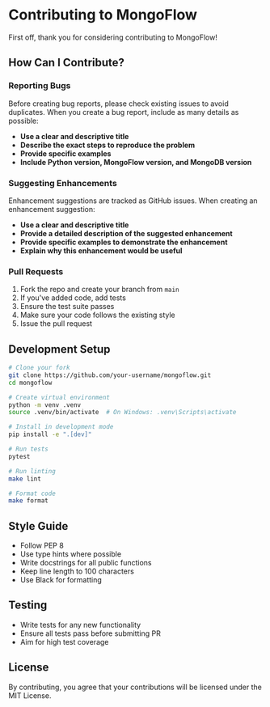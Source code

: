 # Contributing to MongoFlow

First off, thank you for considering contributing to MongoFlow!

## How Can I Contribute?

### Reporting Bugs

Before creating bug reports, please check existing issues to avoid duplicates. When you create a bug report, include as many details as possible:

- **Use a clear and descriptive title**
- **Describe the exact steps to reproduce the problem**
- **Provide specific examples**
- **Include Python version, MongoFlow version, and MongoDB version**

### Suggesting Enhancements

Enhancement suggestions are tracked as GitHub issues. When creating an enhancement suggestion:

- **Use a clear and descriptive title**
- **Provide a detailed description of the suggested enhancement**
- **Provide specific examples to demonstrate the enhancement**
- **Explain why this enhancement would be useful**

### Pull Requests

1. Fork the repo and create your branch from `main`
2. If you've added code, add tests
3. Ensure the test suite passes
4. Make sure your code follows the existing style
5. Issue the pull request

## Development Setup

```bash
# Clone your fork
git clone https://github.com/your-username/mongoflow.git
cd mongoflow

# Create virtual environment
python -m venv .venv
source .venv/bin/activate  # On Windows: .venv\Scripts\activate

# Install in development mode
pip install -e ".[dev]"

# Run tests
pytest

# Run linting
make lint

# Format code
make format
```
## Style Guide
- Follow PEP 8
- Use type hints where possible
- Write docstrings for all public functions
- Keep line length to 100 characters
- Use Black for formatting

## Testing

- Write tests for any new functionality
- Ensure all tests pass before submitting PR
- Aim for high test coverage

## License
By contributing, you agree that your contributions will be licensed under the MIT License.

